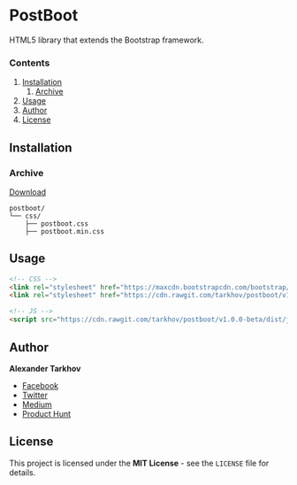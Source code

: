 # PostBoot

HTML5 library that extends the Bootstrap framework.

### Contents

1. [Installation](#installation)
   1. [Archive](#archive)
2. [Usage](#usage)
3. [Author](#author)
4. [License](#license)

## Installation

### Archive

[Download](https://github.com/tarkhov/postboot/releases/download/v1.0.0-beta/postboot-1.0.0-beta.zip)

```
postboot/
└── css/
    ├── postboot.css
    ├── postboot.min.css
```

## Usage

```html
<!-- CSS -->
<link rel="stylesheet" href="https://maxcdn.bootstrapcdn.com/bootstrap/4.0.0-beta/css/bootstrap.min.css">
<link rel="stylesheet" href="https://cdn.rawgit.com/tarkhov/postboot/v1.0.0-beta/dist/css/postboot.min.css">

<!-- JS -->
<script src="https://cdn.rawgit.com/tarkhov/postboot/v1.0.0-beta/dist/js/postboot.min.js"></script>
```

## Author

**Alexander Tarkhov**

* [Facebook](https://www.facebook.com/alex.tarkhov)
* [Twitter](https://twitter.com/alextarkhov)
* [Medium](https://medium.com/@tarkhov)
* [Product Hunt](https://www.producthunt.com/@tarkhov)

## License

This project is licensed under the **MIT License** - see the `LICENSE` file for details.
